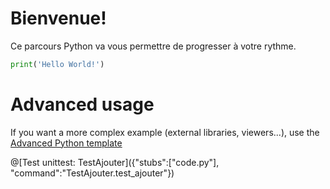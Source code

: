 # Bienvenue!

Ce parcours Python va vous permettre de progresser à votre rythme.

```python runnable
print('Hello World!')
```

# Advanced usage

If you want a more complex example (external libraries, viewers...), use the [Advanced Python template](https://tech.io/select-repo/429)



@[Test unittest: TestAjouter]({"stubs":["code.py"], "command":"TestAjouter.test_ajouter"})